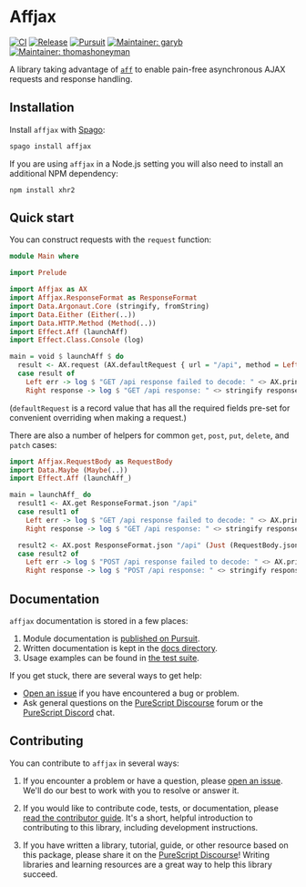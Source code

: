 # Affjax

[![CI](https://github.com/purescript-contrib/purescript-affjax/workflows/CI/badge.svg?branch=main)](https://github.com/purescript-contrib/purescript-affjax/actions?query=workflow%3ACI+branch%3Amain)
[![Release](https://img.shields.io/github/release/purescript-contrib/purescript-affjax.svg)](https://github.com/purescript-contrib/purescript-affjax/releases)
[![Pursuit](https://pursuit.purescript.org/packages/purescript-affjax/badge)](https://pursuit.purescript.org/packages/purescript-affjax)
[![Maintainer: garyb](https://img.shields.io/badge/maintainer-garyb-teal.svg)](https://github.com/garyb)
[![Maintainer: thomashoneyman](https://img.shields.io/badge/maintainer-thomashoneyman-teal.svg)](https://github.com/thomashoneyman)

A library taking advantage of [`aff`](https://github.com/purescript-contrib/purescript-aff) to enable pain-free asynchronous AJAX requests and response handling.

## Installation

Install `affjax` with [Spago](https://github.com/purescript/spago):

```sh
spago install affjax
```

If you are using `affjax` in a Node.js setting you will also need to install an additional NPM dependency:

```
npm install xhr2
```

## Quick start

You can construct requests with the `request` function:

```purescript
module Main where

import Prelude

import Affjax as AX
import Affjax.ResponseFormat as ResponseFormat
import Data.Argonaut.Core (stringify, fromString)
import Data.Either (Either(..))
import Data.HTTP.Method (Method(..))
import Effect.Aff (launchAff)
import Effect.Class.Console (log)

main = void $ launchAff $ do
  result <- AX.request (AX.defaultRequest { url = "/api", method = Left GET, responseFormat = ResponseFormat.json })
  case result of
    Left err -> log $ "GET /api response failed to decode: " <> AX.printError err
    Right response -> log $ "GET /api response: " <> stringify response.body
```

(`defaultRequest` is a record value that has all the required fields pre-set for convenient overriding when making a request.)

There are also a number of helpers for common `get`, `post`, `put`, `delete`, and `patch` cases:

```purescript
import Affjax.RequestBody as RequestBody
import Data.Maybe (Maybe(..))
import Effect.Aff (launchAff_)

main = launchAff_ do
  result1 <- AX.get ResponseFormat.json "/api"
  case result1 of
    Left err -> log $ "GET /api response failed to decode: " <> AX.printError err
    Right response -> log $ "GET /api response: " <> stringify response.body

  result2 <- AX.post ResponseFormat.json "/api" (Just (RequestBody.json (fromString "test")))
  case result2 of
    Left err -> log $ "POST /api response failed to decode: " <> AX.printError err
    Right response -> log $ "POST /api response: " <> stringify response.body
```

## Documentation

`affjax` documentation is stored in a few places:

1. Module documentation is [published on Pursuit](https://pursuit.purescript.org/packages/purescript-affjax).
2. Written documentation is kept in the [docs directory](./docs).
3. Usage examples can be found in [the test suite](./test).

If you get stuck, there are several ways to get help:

- [Open an issue](https://github.com/purescript-contrib/purescript-affjax/issues) if you have encountered a bug or problem.
- Ask general questions on the [PureScript Discourse](https://discourse.purescript.org) forum or the [PureScript Discord](https://purescript.org/chat) chat.

## Contributing

You can contribute to `affjax` in several ways:

1. If you encounter a problem or have a question, please [open an issue](https://github.com/purescript-contrib/purescript-affjax/issues). We'll do our best to work with you to resolve or answer it.

2. If you would like to contribute code, tests, or documentation, please [read the contributor guide](./CONTRIBUTING.md). It's a short, helpful introduction to contributing to this library, including development instructions.

3. If you have written a library, tutorial, guide, or other resource based on this package, please share it on the [PureScript Discourse](https://discourse.purescript.org)! Writing libraries and learning resources are a great way to help this library succeed.
